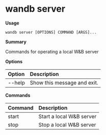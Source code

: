 # wandb server

**Usage**

`wandb server [OPTIONS] COMMAND [ARGS]...`

**Summary**

Commands for operating a local W&B server

**Options**

| **Option** | **Description** |
| :--- | :--- |
| --help | Show this message and exit. |

**Commands**

| **Command** | **Description** |
| :--- | :--- |
| start | Start a local W&B server |
| stop | Stop a local W&B server |
